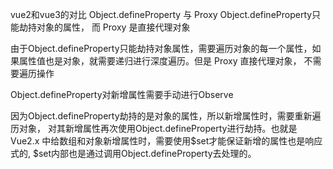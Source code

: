 vue2和vue3的对比
Object.defineProperty 与 Proxy
Object.defineProperty只能劫持对象的属性， 而 Proxy 是直接代理对象

由于Object.defineProperty只能劫持对象属性，需要遍历对象的每一个属性，如果属性值也是对象，就需要递归进行深度遍历。但是 Proxy 直接代理对象， 不需要遍历操作

Object.defineProperty对新增属性需要手动进行Observe

因为Object.defineProperty劫持的是对象的属性，所以新增属性时，需要重新遍历对象， 对其新增属性再次使用Object.defineProperty进行劫持。也就是 Vue2.x 中给数组和对象新增属性时，需要使用$set才能保证新增的属性也是响应式的, $set内部也是通过调用Object.defineProperty去处理的。


